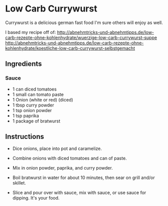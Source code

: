# Low Carb Currywurst

Currywurst is a delicious german fast food I'm sure others will enjoy as well.

I based my recipe off of:
http://abnehmtricks-und-abnehmtipps.de/low-carb-rezepte-ohne-kohlenhydrate/wuerzige-low-carb-currywurst-suppe
http://abnehmtricks-und-abnehmtipps.de/low-carb-rezepte-ohne-kohlenhydrate/koestliche-low-carb-currywurst-selbstgemacht

## Ingredients
### Sauce
- 1 can diced tomatoes
- 1 small can tomato paste
- 1 Onion (white or red) (diced)
- 1 tbsp curry powder
- 1 tsp onion powder
- 1 tsp paprika
- 1 package of bratwurst

## Instructions

- Dice onions, place into pot and caramelize.
- Combine onions with diced tomatoes and can of paste.
- Mix in onion powder, paprika, and curry powder.

- Boil bratwurst in water for about 10 minutes, then sear on grill and/or skillet. 
- Slice and pour over with sauce, mix with sauce, or use sauce for dipping. It's your food.
